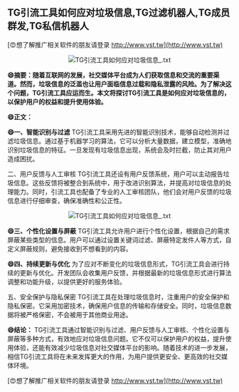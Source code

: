 ## **TG引流工具如何应对垃圾信息,TG过滤机器人,TG成员群发,TG私信机器人**

[😍想了解推广相关软件的朋友请登录 http://www.vst.tw](http://www.vst.tw)

 <center><img src="https://vst.tw/MP4/tuiguang/png/4.png" alt="TG引流工具如何应对垃圾信息_.txt"></center>

**😄摘要：随着互联网的发展，社交媒体平台成为人们获取信息和交流的重要渠道。然而，垃圾信息的泛滥也让用户面临信息过载和隐私泄露的风险。为了解决这个问题，TG引流工具应运而生。本文将探讨TG引流工具是如何应对垃圾信息的，以保护用户的权益和提升使用体验。**

**😄正文：**

**😄一、智能识别与过滤**
TG引流工具采用先进的智能识别技术，能够自动检测并过滤垃圾信息。通过基于机器学习的算法，它可以分析大量数据，建立模型，准确地识别垃圾信息的特征。一旦发现有垃圾信息出现，系统会及时拦截，防止其对用户造成困扰。

二、用户反馈与人工审核
TG引流工具还设有用户反馈系统，用户可以主动报告垃圾信息。这些反馈将被整合到系统中，用于改进识别算法，并提高对垃圾信息的处理能力。同时，引流工具也配备了专业的人工审核团队，他们会对用户反馈的垃圾信息进行仔细审查，确保准确性和公正性。

 <center><img src="https://vst.tw/MP4/tuiguang/png/0.png" alt="TG引流工具如何应对垃圾信息_.txt"></center>

**😄三、个性化设置与屏蔽**
TG引流工具允许用户进行个性化设置，根据自己的需求屏蔽某些类型的信息。用户可以通过设置关键词过滤、屏蔽特定发件人等方式，自定义屏蔽规则，避免接收到不想看到的内容。

**😄四、持续更新与优化**
为了应对不断变化的垃圾信息形式，TG引流工具会进行持续的更新与优化。开发团队会收集用户反馈，并根据最新的垃圾信息形式进行算法调整和功能升级，以提供更好的服务体验。

五、安全保护与隐私保密
TG引流工具在处理垃圾信息时，注重用户的安全保护和隐私保密。它采用加密技术，确保用户信息的传输和存储安全。同时，垃圾信息数据将被严格保密，不会被用于其他商业用途。

**😄结论：**
TG引流工具通过智能识别与过滤、用户反馈与人工审核、个性化设置与屏蔽等多种方式，有效地应对垃圾信息问题。它不仅可以保护用户的权益，提升使用体验，还能有效减少垃圾信息对社交媒体平台的影响。随着技术的进一步发展，相信TG引流工具将在未来发挥更大的作用，为用户提供更安全、更高效的社交媒体环境。

[😍想了解推广相关软件的朋友请登录 http://www.vst.tw](http://www.vst.tw)



